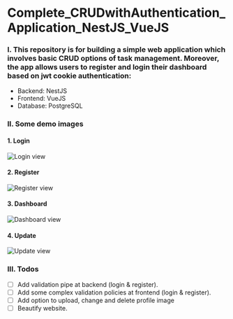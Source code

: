 # Complete_CRUDwithAuthentication_Application_NestJS_VueJS
### I. This repository is for building a simple web application which involves basic CRUD options of task management. Moreover, the app allows users to register and login their dashboard based on jwt cookie authentication:
* Backend: NestJS
* Frontend: VueJS
* Database: PostgreSQL

### II. Some demo images
#### 1. Login
![Login view](https://github.com/nguyenngochieu-hsgs/Complete_CRUDwithAuthentication_Application_NestJS_VueJS/blob/main/images/LoginView.PNG)

#### 2. Register
![Register view](https://github.com/nguyenngochieu-hsgs/Complete_CRUDwithAuthentication_Application_NestJS_VueJS/blob/main/images/RegisterView.PNG)

#### 3. Dashboard
![Dashboard view](https://github.com/nguyenngochieu-hsgs/Complete_CRUDwithAuthentication_Application_NestJS_VueJS/blob/main/images/DashboardView.PNG)

#### 4. Update
![Update view](https://github.com/nguyenngochieu-hsgs/Complete_CRUDwithAuthentication_Application_NestJS_VueJS/blob/main/images/UpdateView.PNG)

### III. Todos
- [ ] Add validation pipe at backend (login & register).
- [ ] Add some complex validation policies at frontend (login & register).
- [ ] Add option to upload, change and delete profile image
- [ ] Beautify website.
